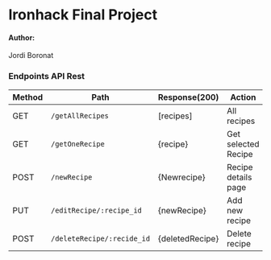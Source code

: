 <!-- ![logo_ironhack_blue 7](https://user-images.githubusercontent.com/23629340/40541063-a07a0a8a-601a-11e8-91b5-2f13e4e6b441.png) -->

# Ironhack Final Project


#### Author:

Jordi Boronat


### Endpoints API Rest

 | Method        |  Path          | Response(200)  | Action  |
  | ------------- | ------------- | ------------- | ------------- |
  |GET| `/getAllRecipes`  |[recipes]| All recipes  |
  |GET| `/getOneRecipe` | {recipe} | Get selected Recipe |
  |POST| `/newRecipe` | {Newrecipe} | Recipe details page |
  |PUT| `/editRecipe/:recipe_id` |{newRecipe}| Add new recipe |
  |POST| `/deleteRecipe/:recide_id` | {deletedRecipe}| Delete recipe |
  
  
<!-- ### Endpoints

 | Method        |  Path          | Response(200)  | Action  |
  | ------------- | ------------- | ------------- | ------------- |
  |GET| `/`  || Homepage  |
  |GET| `/recipes` || List of all recipes |
  |GET| `/recipes/:id` || Recipe details page |
  |GET| `/recipes/:id/send` || Recipe details page |
  |POST| `/recipes/:id/send` || Recipe details page |
  |GET| `/login` || Log in form  |
  |POST| `/login` || Send log in form  |
  |GET| `/signup` || Sign up form  |
  |POST| `/signup` || Send sign up form  |
  |GET| `/logout` || Send log out action  |
  |GET| `/profile` || User's profile  |
  |GET| `/profile/edit?id=` || Edit user's profile form  |
  |POST| `/profile/edit?id=` || Send edited user's profile form  |
  |GET| `/profile/delete?id=` || Delete user's profile page  |
  |POST| `/profile/delete?id=` || Confirm user delete  |
  |GET| `/profile/recipes` || User's posted recipes |
  |GET| `/profile/recipes/:id` || Recipe details page |
  |POST| `/profile/recipes/delete?id=` || Remove movie/serie from likes list  |
  |GET| `/profile/friends` || User's posted recipes |
   -->

<!-- 
### Models

In `models` folder we have several mdeols to be used:

- The User with these properties:

    ```bash
        - email,
        - password: to be encrypted with bcrypt
        - name,
        - img: will be the image src path
        - timestamps
    ```

- The Movie with these properties:


    ```bash
        - title,
        - overview: a small summary of the plot
        - release_date,
        - popularity,
        - vote_average,
        - poster_path: will be the image src path from the poster
        - timestamps
    ```


### API

We will be using the The Movies Data Base API.
The base URL to access all the information in this API is this:
    ```
        https://api.themoviedb.org/3
    ```

Also, at the end of every route you'd like to acces you have to include the API key in query format (`?api_key=`) with the number provided by TMDB.

To access different kinds of information we have different routes provided by TMDB which should be added after the base URL and before the API key:
THE MOVIE DATA BASE: base URLs

To access <b>movies</b>
- For a particular movie details: /movie/`<movie_id>`
- For a particular movie credits: /movie/`<movie_id>`/credits

To access <b>series</b>
- For a particular series details: /tv/`<serie_id>`
- For a particular movie credits: /tv/`<serie_id>`/credits

To access <b>actors</b> and <b>directors</b>
- For a particular person's data: /person/`<person_id>`
- For a particular person's movies credits: /person/`<person_id>`/movie_credits
- For a particular person's series credits: /person/`<person_id>`/tv_credits

To access <b>genres</b>
- For all movies possible genres: /genre/movie/list
- For all series possible genres: /genre/tv/list

To access <b>top ratings</b> (these lists update daily)
- For top rated movies: movie/top_rated
- For top rated series: tv/top_rated

To access <b>populars</b> (these lists update daily)
- For popular movies: movie/popular
- For popular series: tv/popular

To <b>discover</b> content by different type of data like average rating, number of votes, genres and certifications
- For movies: /discover/movie
- For series: /discover/tv

To access <b>images</b> a modified route is used, where the fist parameter refers to the size of the image you'd like to obtain and the second to path of the image you are looking for.
```bash
Link: https://image.tmdb.org/t/p/<w300>/<image_path>
``` -->
